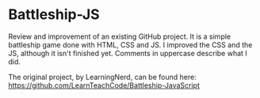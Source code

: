 # Battleship-JS
Review and improvement of an existing GitHub project. It is a simple battleship game done with HTML, CSS and JS. 
I improved the CSS and the JS, although it isn't finished yet. Comments in uppercase describe what I did. 

The original project, by LearningNerd, can be found here: https://github.com/LearnTeachCode/Battleship-JavaScript
